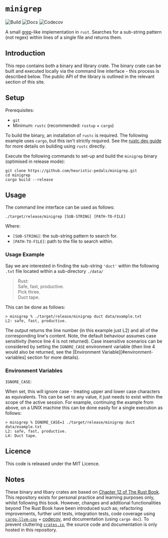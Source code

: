 # `minigrep`

![Build](https://github.com/heuristic-pedals/minigrep/actions/workflows/ci.yml/badge.svg?branch=main)
![Docs](https://github.com/heuristic-pedals/minigrep/actions/workflows/docs.yml/badge.svg?branch=main)
![Codecov](https://img.shields.io/codecov/c/github/heuristic-pedals/minigrep)

A small [grep][grep]-like implementation in `rust`. Searches for a sub-string pattern (not regex) within lines of a single file and returns them.

## Introduction

This repo contains both a binary and library crate. The binary crate can be built and executed locally via the command line interface - this process is described below. The public API of the library is outlined in the relevant section of this site.

## Setup

Prerequisites:
- `git`
- Minimum: `rustc` (recommended: `rustup` + `cargo`)

To build the binary, an installation of `rustc` is required. The following example uses `cargo`, but this isn't strictly required. See the [rustc dev guide][rustc-dev-guide] for more details on building using `rustc` directly.

Execute the following commands to set-up and build the `minigrep` binary (optimised in release mode):

```shell
git clone https://github.com/heuristic-pedals/minigrep.git
cd minigrep
cargo build --release
```

## Usage

The command line interface can be used as follows:

```shell
./target/release/minigrep [SUB-STRING] [PATH-TO-FILE]
```

Where:

- `[SUB-STRING]`: the sub-string pattern to search for.
- `[PATH-TO-FILE]`: path to the file to search within.

### Usage Example

Say we are interested in finding the sub-string `'duct'` within the following `.txt` file located within a sub-directory `./data/`

> Rust:<br>
  Safe, fast, productive.<br>
  Pick three.<br>
  Duct tape.<br>

This can be done as follows:

```shell
> minigrep % ./target/release/minigrep duct data/example.txt
L2: safe, fast, productive.
```

The output returns the line number (in this example just L2) and all of the corresponding line's content. Note, the default behaviour assumes case sensitivity (hence line 4 is not returned). Case insensitive scenarios can be considered by setting the `IGNORE_CASE` environment variable (then line 4 would also be returned, see the [Environment Variable][#environment-variables] section for more details).

### Environment Variables

`IGNORE_CASE`:

When set, this will ignore case - treating upper and lower case characters as equivalents. This can be set to any value, it just needs to exist within the scope of the active session. For example, continuing the example from above, on a UNIX machine this can be done easily for a single execution as follows:

```shell
> minigrep % IGNORE_CASE=1 ./target/release/minigrep duct data/example.txt
L2: safe, fast, productive.
L4: Duct tape.
```

## Licence

This code is released under the MIT Licence.

## Notes

These binary and libary crates are based on [Chapter 12 of The Rust Book][rust book]. This repository exists for personal practice and learning purposes only, whilst following this book. However, changes and additional functionalities beyond The Rust Book have been introduced such as; refactoring improvements, further unit tests, integration tests, code coverage using [`cargo-llvm-cov`][cargo-llvm-cov] + [codecov][codecov], and documentation (using `cargo doc`). To prevent cluttering [`crates.io`][crates-io], the source code and documentation is only hosted in this repository.


[grep]: https://www.gnu.org/software/grep/manual/grep.html
[rust book]: https://doc.rust-lang.org/book/ch12-00-an-io-project.html
[rustc-dev-guide]: https://rustc-dev-guide.rust-lang.org/building/how-to-build-and-run.html
[cargo-llvm-cov]: https://github.com/taiki-e/cargo-llvm-cov
[codecov]: https://about.codecov.io
[crates-io]: https://crates.io
